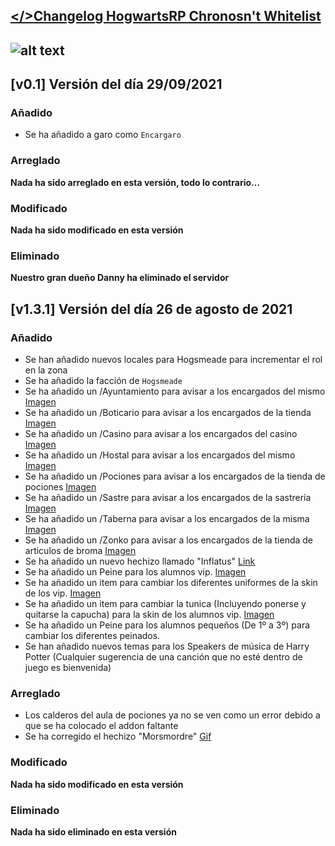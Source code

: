 ## [</>Changelog HogwartsRP Chronosn't Whitelist](https://comunidadchronos.es/)

## ![alt text](https://statics.vrutal.com/m/728f/728f631a809921f25f103151747098a6.jpg)

## [v0.1] Versión del día 29/09/2021

### Añadido
- Se ha añadido a garo como `Encargaro`
### Arreglado
__Nada ha sido arreglado en esta versión, todo lo contrario...__

### Modificado
__Nada ha sido modificado en esta versión__

### Eliminado
__Nuestro gran dueño Danny ha eliminado el servidor__

## [v1.3.1] Versión del día 26 de agosto de 2021

### Añadido
- Se han añadido nuevos locales para Hogsmeade para incrementar el rol en la zona
- Se ha añadido la facción de <code>Hogsmeade</code>
- Se ha añadido un /Ayuntamiento para avisar a los encargados del mismo [Imagen](https://cdn.discordapp.com/attachments/870854137422696499/872707665804013608/unknown.png)
- Se ha añadido un /Boticario para avisar a los encargados de la tienda [Imagen](https://cdn.discordapp.com/attachments/870854137422696499/872707907781799986/unknown.png)
- Se ha añadido un /Casino para avisar a los encargados del casino [Imagen](https://cdn.discordapp.com/attachments/870854137422696499/872708127785635860/unknown.png)
- Se ha añadido un /Hostal para avisar a los encargados del mismo [Imagen](https://cdn.discordapp.com/attachments/870854137422696499/872708348372475944/unknown.png)
- Se ha añadido un /Pociones para avisar a los encargados de la tienda de pociones [Imagen](https://cdn.discordapp.com/attachments/870854137422696499/872708484918034492/unknown.png)
- Se ha añadido un /Sastre para avisar a los encargados de la sastrería [Imagen](https://cdn.discordapp.com/attachments/870854137422696499/872708626693910579/unknown.png)
- Se ha añadido un /Taberna para avisar a los encargados de la misma [Imagen](https://cdn.discordapp.com/attachments/870854137422696499/872708785548976198/unknown.png)
- Se ha añadido un /Zonko para avisar a los encargados de la tienda de articulos de broma [Imagen](https://cdn.discordapp.com/attachments/870854137422696499/872708916201521192/unknown.png)
- Se ha añadido un nuevo hechizo llamado "Inflatus" [Link](https://aminoapps.com/c/harry-potter-espanol/page/item/inflatus/n53X_7plfKIMxb07vdZZeJnw4rg43kmQWzM) 
- Se ha añadido un Peine para los alumnos vip. [Imagen](https://cdn.discordapp.com/attachments/698548240777216021/873453159425663096/unknown.png)
- Se ha añadido un item para cambiar los diferentes uniformes de la skin de los vip. [Imagen](https://cdn.discordapp.com/attachments/698548240777216021/873453268133642260/unknown.png)
- Se ha añadido un item para cambiar la tunica (Incluyendo ponerse y quitarse la capucha) para la skin de los alumnos vip. [Imagen](https://cdn.discordapp.com/attachments/698548240777216021/873453333157904424/unknown.png)
- Se ha añadido un Peine para los alumnos pequeños (De 1º a 3º) para cambiar los diferentes peinados.
- Se han añadido nuevos temas para los Speakers de música de Harry Potter (Cualquier sugerencia de una canción que no esté dentro de juego es bienvenida)
### Arreglado
- Los calderos del aula de pociones ya no se ven como un error debido a que se ha colocado el addon faltante
- Se ha corregido el hechizo "Morsmordre" [Gif](https://j.gifs.com/y5NBZL.gif)

### Modificado
__Nada ha sido modificado en esta versión__

### Eliminado
__Nada ha sido eliminado en esta versión__

